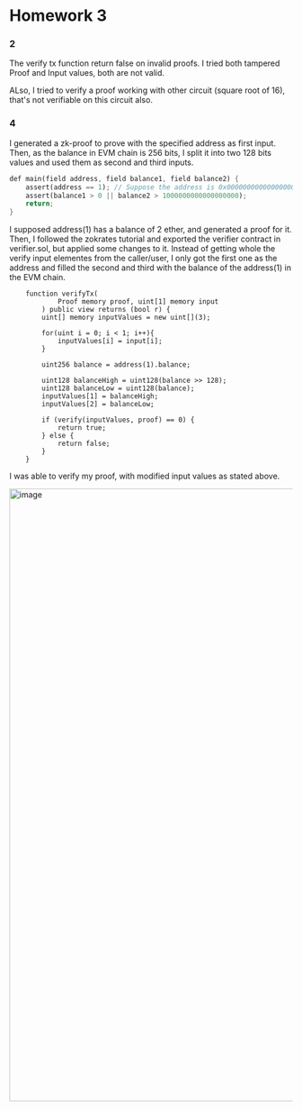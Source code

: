 # Homework 3

### 2

The verify tx function return false on invalid proofs. I tried both tampered Proof and Input values, both are not valid.

ALso, I tried to verify a proof working with other circuit (square root of 16), that's not verifiable on this circuit also.

### 4

I generated a zk-proof to prove with the specified address as first input. Then, as the balance in EVM chain is 256 bits, I split it into two 128 bits values and used them as second and third inputs.

```rust
def main(field address, field balance1, field balance2) {
    assert(address == 1); // Suppose the address is 0x0000000000000000000000000000000000000001
    assert(balance1 > 0 || balance2 > 1000000000000000000);
    return;
}
```

I supposed address(1) has a balance of 2 ether, and generated a proof for it. Then, I followed the zokrates tutorial and exported the verifier contract in verifier.sol, but applied some changes to it. Instead of getting whole the verify input elementes from the caller/user, I only got the first one as the address and filled the second and third with the balance of the address(1) in the EVM chain.

````solidity
    function verifyTx(
            Proof memory proof, uint[1] memory input
        ) public view returns (bool r) {
        uint[] memory inputValues = new uint[](3);

        for(uint i = 0; i < 1; i++){
            inputValues[i] = input[i];
        }

        uint256 balance = address(1).balance;

        uint128 balanceHigh = uint128(balance >> 128);
        uint128 balanceLow = uint128(balance);
        inputValues[1] = balanceHigh;
        inputValues[2] = balanceLow;

        if (verify(inputValues, proof) == 0) {
            return true;
        } else {
            return false;
        }
    }

````

I was able to verify my proof, with modified input values as stated above.

<img width="1088" alt="image" src="https://github.com/aminlatifi/zk-bootcamp-homework/assets/5684607/d6d71898-95d0-4b3d-b3f7-fe795dffc521">

